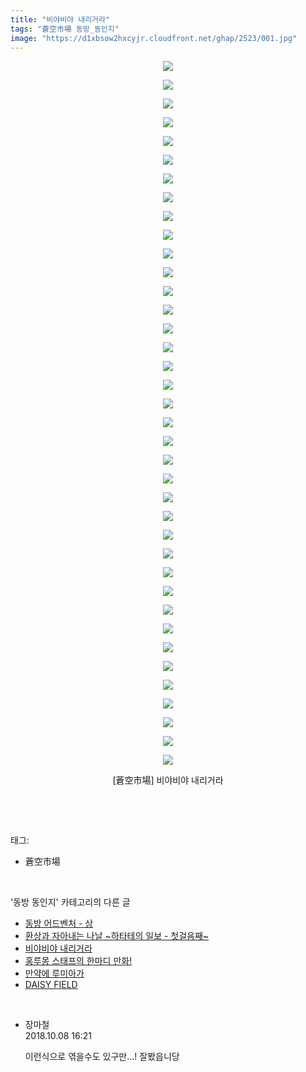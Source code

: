 ```yaml
---
title: "비야비야 내리거라"
tags: "蒼空市場 동방_동인지"
image: "https://d1xbsow2hxcyjr.cloudfront.net/ghap/2523/001.jpg"
---
```

<div class="article">
<p style="text-align: center; clear: none; float: none;"><img src="{{ site.imgserver10 }}/ghap/2523/001.jpg"/></p>
<p style="text-align: center; clear: none; float: none;"><img src="{{ site.imgserver10 }}/ghap/2523/002.jpg"/></p>
<p style="text-align: center; clear: none; float: none;"><img src="{{ site.imgserver10 }}/ghap/2523/003.jpg"/></p>
<p style="text-align: center; clear: none; float: none;"><img src="{{ site.imgserver10 }}/ghap/2523/004.jpg"/></p>
<p style="text-align: center; clear: none; float: none;"><img src="{{ site.imgserver10 }}/ghap/2523/005.jpg"/></p>
<p style="text-align: center; clear: none; float: none;"><img src="{{ site.imgserver10 }}/ghap/2523/006.jpg"/></p>
<p style="text-align: center; clear: none; float: none;"><img src="{{ site.imgserver10 }}/ghap/2523/007.jpg"/></p>
<p style="text-align: center; clear: none; float: none;"><img src="{{ site.imgserver10 }}/ghap/2523/008.jpg"/></p>
<p style="text-align: center; clear: none; float: none;"><img src="{{ site.imgserver10 }}/ghap/2523/009.jpg"/></p>
<p style="text-align: center; clear: none; float: none;"><img src="{{ site.imgserver10 }}/ghap/2523/010.jpg"/></p>
<p style="text-align: center; clear: none; float: none;"><img src="{{ site.imgserver10 }}/ghap/2523/011.jpg"/></p>
<p style="text-align: center; clear: none; float: none;"><img src="{{ site.imgserver10 }}/ghap/2523/012.jpg"/></p>
<p style="text-align: center; clear: none; float: none;"><img src="{{ site.imgserver10 }}/ghap/2523/013.jpg"/></p>
<p style="text-align: center; clear: none; float: none;"><img src="{{ site.imgserver10 }}/ghap/2523/014.jpg"/></p>
<p style="text-align: center; clear: none; float: none;"><img src="{{ site.imgserver10 }}/ghap/2523/015.jpg"/></p>
<p style="text-align: center; clear: none; float: none;"><img src="{{ site.imgserver10 }}/ghap/2523/016.jpg"/></p>
<p style="text-align: center; clear: none; float: none;"><img src="{{ site.imgserver10 }}/ghap/2523/017.jpg"/></p>
<p style="text-align: center; clear: none; float: none;"><img src="{{ site.imgserver10 }}/ghap/2523/018.jpg"/></p>
<p style="text-align: center; clear: none; float: none;"><img src="{{ site.imgserver10 }}/ghap/2523/019.jpg"/></p>
<p style="text-align: center; clear: none; float: none;"><img src="{{ site.imgserver10 }}/ghap/2523/020.jpg"/></p>
<p style="text-align: center; clear: none; float: none;"><img src="{{ site.imgserver10 }}/ghap/2523/021.jpg"/></p>
<p style="text-align: center; clear: none; float: none;"><img src="{{ site.imgserver10 }}/ghap/2523/022.jpg"/></p>
<p style="text-align: center; clear: none; float: none;"><img src="{{ site.imgserver10 }}/ghap/2523/023.jpg"/></p>
<p style="text-align: center; clear: none; float: none;"><img src="{{ site.imgserver10 }}/ghap/2523/024.jpg"/></p>
<p style="text-align: center; clear: none; float: none;"><img src="{{ site.imgserver10 }}/ghap/2523/025.jpg"/></p>
<p style="text-align: center; clear: none; float: none;"><img src="{{ site.imgserver10 }}/ghap/2523/026.jpg"/></p>
<p style="text-align: center; clear: none; float: none;"><img src="{{ site.imgserver10 }}/ghap/2523/027.jpg"/></p>
<p style="text-align: center; clear: none; float: none;"><img src="{{ site.imgserver10 }}/ghap/2523/028.jpg"/></p>
<p style="text-align: center; clear: none; float: none;"><img src="{{ site.imgserver10 }}/ghap/2523/029.jpg"/></p>
<p style="text-align: center; clear: none; float: none;"><img src="{{ site.imgserver10 }}/ghap/2523/030.jpg"/></p>
<p style="text-align: center; clear: none; float: none;"><img src="{{ site.imgserver10 }}/ghap/2523/031.jpg"/></p>
<p style="text-align: center; clear: none; float: none;"><img src="{{ site.imgserver10 }}/ghap/2523/032.jpg"/></p>
<p style="text-align: center; clear: none; float: none;"><img src="{{ site.imgserver10 }}/ghap/2523/033.jpg"/></p>
<p style="text-align: center; clear: none; float: none;"><img src="{{ site.imgserver10 }}/ghap/2523/034.jpg"/></p>
<p style="text-align: center; clear: none; float: none;"><img src="{{ site.imgserver10 }}/ghap/2523/035.jpg"/></p>
<p style="text-align: center; clear: none; float: none;"><img src="{{ site.imgserver10 }}/ghap/2523/036.jpg"/></p>
<p style="text-align: center; clear: none; float: none;"><img src="{{ site.imgserver10 }}/ghap/2523/037.jpg"/></p>
<p style="text-align: center; clear: none; float: none;"><img src="{{ site.imgserver10 }}/ghap/2523/038.jpg"/></p>
<p style="text-align: center; clear: none; float: none;">[蒼空市場] 비야비야 내리거라</p>
<p><br/></p>
</div><br/>
<div class="tagTrail">
<p>태그: </p>
<ul>
<li>蒼空市場</li>
</ul>
</div><br/>
<div class="another">
<p>'동방 동인지' 카테고리의 다른 글</p>
<ul>
<li><a href="/ghap_2526">동방 어드벤처 - 상</a></li>
<li><a href="/ghap_2525">환상과 자아내는 나날 ~하타테의 일보 - 첫걸음째~</a></li>
<li><a href="/ghap_2523">비야비야 내리거라</a></li>
<li><a href="/ghap_2518">홍루몽 스태프의 한마디 만화!</a></li>
<li><a href="/ghap_2517">만약에 루미아가</a></li>
<li><a href="/ghap_2516">DAISY FIELD</a></li>
</ul>
</div><br/>
<div class="cb_module cb_fluid">
<div class="cb_wrt cb_profile">
<div class="comment">
<ul>
<li class="cb_thumb_off" id="comment15348503">
<div class="cb_comment_area">
<div class="cb_info_area">
<div class="cb_section">
<span class="cb_nick_name">장마철</span>
</div>
<div class="cb_section">
<span class="cb_date">2018.10.08 16:21 </span>
</div>
</div>
<div class="cb_dsc_comment">
<p class="cb_dsc">
											이런식으로 엮을수도 있구만...! 잘봤읍니당
										</p>
</div>
</div></li>
</ul>
</div>
</div><!-- commentList close -->
</div><br/>
